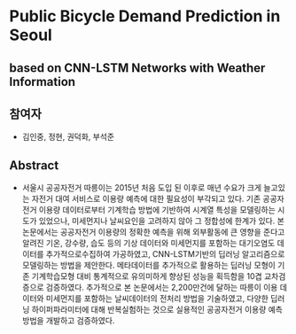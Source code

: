 # Public Bicycle Demand Prediction in Seoul 
## based on CNN-LSTM Networks with Weather Information

## 참여자
- 김인중, 정현, 권덕화, 부석준

## Abstract
- 서울시 공공자전거 따릉이는 2015년 처음 도입 된 이후로 매년 수요가 크게 늘고있는 자전거 대여 서비스로 이용량 예측에 대한 필요성이 부각되고 있다. 기존 공공자전거 이용량 데이터로부터 기계학습 방법에 기반하여 시계열 특성을 모델링하는 시도가 있었으나, 미세먼지나 날씨요인을 고려하지 않아 그 정합성에 한계가 있다. 본 논문에서는 공공자전거 이용량의 정확한 예측을 위해 외부활동에 큰 영향을 준다고 알려진 기온, 강수량, 습도 등의 기상 데이터와 미세먼지를 포함하는 대기오염도 데이터를 추가적으로수집하여 가공하였고, CNN-LSTM기반의 딥러닝 알고리즘으로 모델링하는 방법을 제안한다. 메타데이터를 추가적으로 활용하는 딥러닝 모형이 기존 기계학습모형 대비 통계적으로 유의미하게 향상된 성능을 획득함을 10겹 교차검증으로 검증하였다. 추가적으로 본 논문에서는 2,200만건에 달하는 따릉이 이용 데이터와 미세먼지를 포함하는 날씨데이터의 전처리 방법을 기술하였고, 다양한 딥러닝 하이퍼파라미터에 대해 반복실험하는 것으로 실용적인 공공자전거 이용량 예측 방법을 개발하고 검증하였다.
